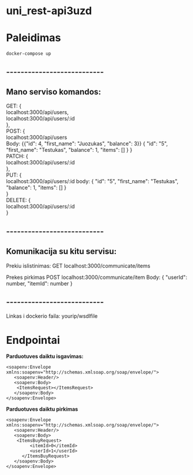 # uni_rest-api3uzd
# Paleidimas
```
docker-compose up
```
## ---------------------------
## Mano serviso komandos:

GET: {  
    localhost:3000/api/users,  
    localhost:3000/api/users/:id  
},  
POST: {  
    localhost:3000/api/users  
    Body:
    {{"id": 4, "first_name": "Juozukas", "balance": 3}}
        {
        "id": "5",
        "first_name": "Testukas",
        "balance": 1,
        "items": []
    }
}  
PATCH: {  
    localhost:3000/api/users/:id  
},  
PUT: {  
    localhost:3000/api/users/:id
    body:
        {
        "id": "5",
        "first_name": "Testukas",
        "balance": 1,
        "items": []
    }  
}  
DELETE: {  
    localhost:3000/api/users/:id  
}  
## ---------------------------
## Komunikacija su kitu servisu:

Prekiu islistinimas:
GET localhost:3000/communicate/items

Prekes pirkimas
POST localhost:3000/communicate/item
Body: 
{
  "userId": number,
  "itemId": number
}

## ---------------------------
Linkas i dockerio faila: yourip/wsdlfile
# Endpointai

**Parduotuves daiktu isgavimas:**
```
<soapenv:Envelope xmlns:soapenv="http://schemas.xmlsoap.org/soap/envelope/">
   <soapenv:Header/>
   <soapenv:Body>
   	<ItemsRequest></ItemsRequest>
   </soapenv:Body>
</soapenv:Envelope>
```

**Parduotuves daiktu pirkimas**
```
<soapenv:Envelope xmlns:soapenv="http://schemas.xmlsoap.org/soap/envelope/">
   <soapenv:Header/>
   <soapenv:Body>
   	<ItemsBuyRequest>
         <itemId>0</itemId>
         <userId>1</userId>
      </ItemsBuyRequest>
   </soapenv:Body>
</soapenv:Envelope>
```

